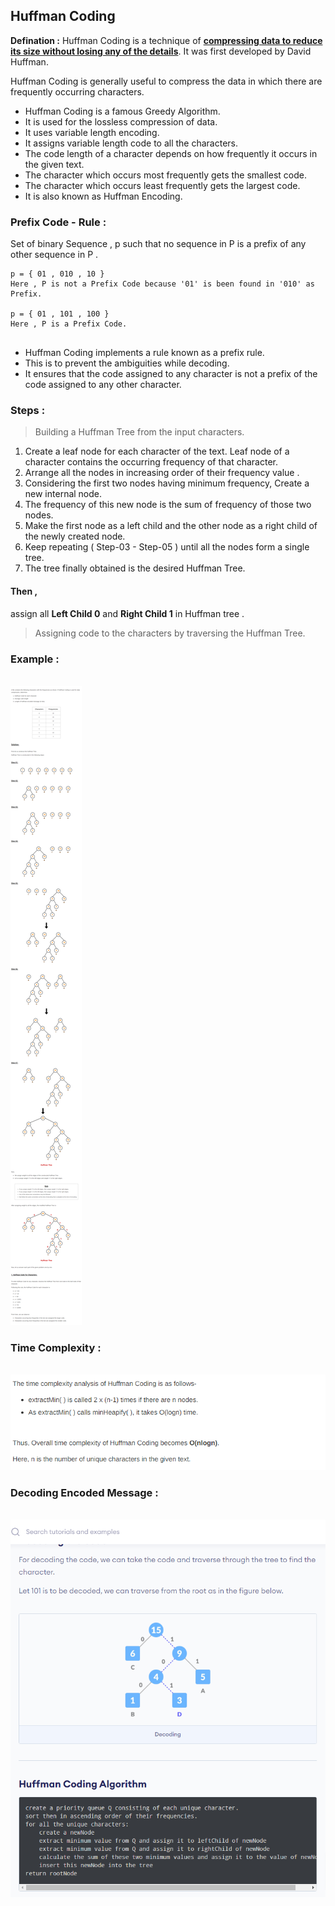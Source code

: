 ## Huffman Coding

**Defination :** Huffman Coding is a technique of <u>**compressing data to reduce its size without losing any of the details**</u>. It was first developed by David Huffman.

Huffman Coding is generally useful to compress the data in which there are frequently occurring characters.

<ul>
  <li>Huffman Coding is a famous Greedy Algorithm.</li>
<li>It is used for the lossless compression of data.</li>
<li>It uses variable length encoding.</li>
<li>It assigns variable length code to all the characters.</li>
<li>The code length of a character depends on how frequently it occurs in the given text.</li>
<li>The character which occurs most frequently gets the smallest code.</li>
<li>The character which occurs least frequently gets the largest code.</li>
<li>It is also known as Huffman Encoding.</li>
  </ul>
  
### Prefix Code - Rule : 
Set of binary Sequence , p such that no sequence in P is a prefix of any other 
sequence in P .

```
p = { 01 , 010 , 10 } 
Here , P is not a Prefix Code because '01' is been found in '010' as Prefix.
  
p = { 01 , 101 , 100 } 
Here , P is a Prefix Code.
  
```
<ul>
<li>Huffman Coding implements a rule known as a prefix rule.</li>
<li>This is to prevent the ambiguities while decoding.</li>
<li>It ensures that the code assigned to any character is not a prefix of the code assigned to any other character.</li>
</ul>


### Steps :

> Building a Huffman Tree from the input characters.

<ol>
<li> Create a leaf node for each character of the text. Leaf node of a character contains the occurring frequency of that character.</li>
<li> Arrange all the nodes in increasing order of their frequency value .</li>
<li> Considering the first two nodes having minimum frequency, Create a new internal node. </li>
<li>The frequency of this new node is the sum of frequency of those two nodes.</li>
<li>Make the first node as a left child and the other node as a right child of the newly created node.</li>
<li> Keep repeating ( Step-03 - Step-05 ) until all the nodes form a single tree.</li>
<li>The tree finally obtained is the desired Huffman Tree.</li>

</ol>

<h4> Then , </h4> 

assign all **Left Child 0** and **Right Child 1** in Huffman tree .


> Assigning code to the characters by traversing the Huffman Tree.



### Example : 

<br>
<img src="../images/example-huffman.png">


### Time Complexity : 

<br> 
<img src="../images/huffman_time_C.png">

### Decoding Encoded Message : 

<br> 

<img src="../images/decode_huffman.png">


  
  
